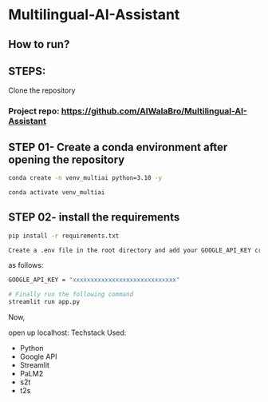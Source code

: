# Multilingual-AI-Assistant

## How to run?
## STEPS:
Clone the repository

### Project repo: https://github.com/AIWalaBro/Multilingual-AI-Assistant


## STEP 01- Create a conda environment after opening the repository

```bash
conda create -n venv_multiai python=3.10 -y
```
```bash
conda activate venv_multiai
```

## STEP 02- install the requirements

```bash
pip install -r requirements.txt
```
```bash
Create a .env file in the root directory and add your GOOGLE_API_KEY credentials
```

as follows:

```bash
GOOGLE_API_KEY = "xxxxxxxxxxxxxxxxxxxxxxxxxxxxx"
```

```bash
# Finally run the following command
streamlit run app.py
```
Now,

open up localhost:
Techstack Used:
- Python
- Google API
- Streamlit
- PaLM2
- s2t
- t2s